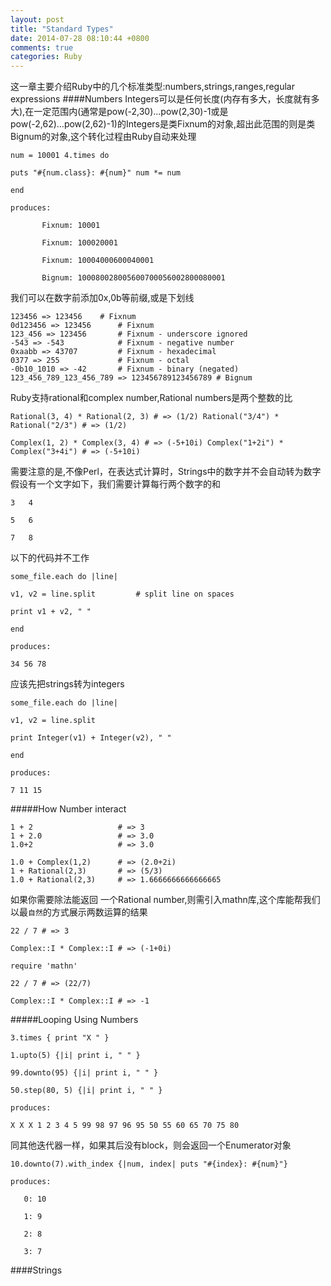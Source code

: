 ```yaml
---
layout: post
title: "Standard Types"
date: 2014-07-28 08:10:44 +0800
comments: true
categories: Ruby
---
```

 这一章主要介绍Ruby中的几个标准类型:numbers,strings,ranges,regular expressions 
####Numbers
Integers可以是任何长度(内存有多大，长度就有多大),在一定范围内(通常是pow(-2,30)...pow(2,30)-1或是pow(-2,62)...pow(2,62)-1)的Integers是类Fixnum的对象,超出此范围的则是类Bignum的对象,这个转化过程由Ruby自动来处理

	num = 10001 4.times do
		puts "#{num.class}: #{num}" num *= num
	end
		produces:
	       Fixnum: 10001	       Fixnum: 100020001	       Fixnum: 10004000600040001	       Bignum: 100080028005600700056002800080001
我们可以在数字前添加0x,0b等前缀,或是下划线

	123456 => 123456	# Fixnum	0d123456 => 123456		# Fixnum	123_456 => 123456		# Fixnum - underscore ignored	-543 => -543			# Fixnum - negative number	0xaabb => 43707			# Fixnum - hexadecimal	0377 => 255				# Fixnum - octal	-0b10_1010 => -42		# Fixnum - binary (negated)	123_456_789_123_456_789 => 123456789123456789 # Bignum
Ruby支持rational和complex number,Rational numbers是两个整数的比	
	Rational(3, 4) * Rational(2, 3) # => (1/2) Rational("3/4") * Rational("2/3") # => (1/2)
	Complex(1, 2) * Complex(3, 4) # => (-5+10i) Complex("1+2i") * Complex("3+4i") # => (-5+10i)

需要注意的是,不像Perl，在表达式计算时，Strings中的数字并不会自动转为数字
假设有一个文字如下，我们需要计算每行两个数字的和

	3	4 
	
	5	6 
	
	7	8
以下的代码并不工作

	some_file.each do |line| 
	
	v1, v2 = line.split 		# split line on spaces
	
	print v1 + v2, " "
		end
	produces:
	34 56 78应该先把strings转为integers
	
	some_file.each do |line|
		v1, v2 = line.split
	print Integer(v1) + Integer(v2), " "
	end	produces:	7 11 15
#####How Number interact

	1 + 2					# => 3
	1 + 2.0 				# => 3.0
	1.0+2	 				# => 3.0
	
	1.0 + Complex(1,2) 		# => (2.0+2i)	1 + Rational(2,3) 		# => (5/3)	1.0 + Rational(2,3) 	# => 1.6666666666666665
如果你需要除法能返回 一个Rational number,则需引入mathn库,这个库能帮我们以最`自然`的方式展示两数运算的结果

	22 / 7 # => 3

	Complex::I * Complex::I # => (-1+0i)	require 'mathn'	22 / 7 # => (22/7) 
	Complex::I * Complex::I # => -1
#####Looping Using Numbers
	
	3.times { print "X " } 
	
	1.upto(5) {|i| print i, " " } 
	
	99.downto(95) {|i| print i, " " } 
	
	50.step(80, 5) {|i| print i, " " }
	
	produces:
		X X X 1 2 3 4 5 99 98 97 96 95 50 55 60 65 70 75 80
同其他迭代器一样，如果其后没有block，则会返回一个Enumerator对象
	
	10.downto(7).with_index {|num, index| puts "#{index}: #{num}"}	produces:       0: 10       1: 9       2: 8       3: 7
####Strings
	
	
